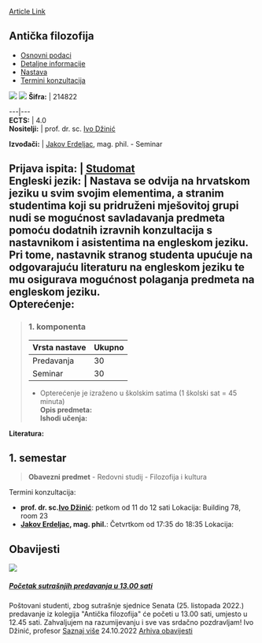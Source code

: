 [Article Link](https://www.fhs.hr/predmet/antfil_a)

## Antička filozofija
  * [Osnovni podaci](https://www.fhs.hr/predmet/antfil_a#v1id-523728_45734_1_0 "Osnovni podaci")
  * [Detaljne informacije](https://www.fhs.hr/predmet/antfil_a#v1id-523728_45734_1_1 "Detaljne informacije")
  * [Nastava](https://www.fhs.hr/predmet/antfil_a#v1id-523728_45734_1_2 "Nastava")
  * [Termini konzultacija](https://www.fhs.hr/predmet/antfil_a#v1id-523728_45734_1_3 "Termini konzultacija")


[![](https://www.fhs.hr/img/flags/gif/hr.gif)](https://www.fhs.hr/predmet/antfil_a) [![](https://www.fhs.hr/img/flags/gif/gb.gif)](https://www.fhs.hr/en/course/ancphi_a)
**Šifra:** |  214822  
  
---|---  
**ECTS:** |  4.0   
**Nositelji:** |  prof. dr. sc. [Ivo Džinić](https://www.fhs.hr/djelatnik/ivo.dzinic)   
  
**Izvođači:** |  [Jakov Erdeljac](https://www.fhs.hr/djelatnik/jakov.erdeljac), mag. phil. - Seminar  
  
**Prijava ispita:** |  [Studomat](http://www.isvu.hr/studomat)  
**Engleski jezik:** |  Nastava se odvija na hrvatskom jeziku u svim svojim elementima, a stranim studentima koji su pridruženi mješovitoj grupi nudi se mogućnost savladavanja predmeta pomoću dodatnih izravnih konzultacija s nastavnikom i asistentima na engleskom jeziku. Pri tome, nastavnik stranog studenta upućuje na odgovarajuću literaturu na engleskom jeziku te mu osigurava mogućnost polaganja predmeta na engleskom jeziku.   
**Opterećenje:**  
---  
> ### 1. komponenta
> | Vrsta nastave | Ukupno  
> ---|---  
> Predavanja | 30  
> Seminar | 30  
> * Opterećenje je izraženo u školskim satima (1 školski sat = 45 minuta)   
**Opis predmeta:**  
> **Ishodi učenja:**  

  
**Literatura:**  

  
**1. semestar**  
---  
> **Obavezni predmet** - Redovni studij - Filozofija i kultura  
>   
Termini konzultacija: 
  * **prof. dr. sc.[Ivo Džinić](https://www.fhs.hr/djelatnik/ivo.dzinic)**: 
petkom od 11 do 12 sati
Lokacija: Building 78, room 23 
  * **[Jakov Erdeljac](https://www.fhs.hr/djelatnik/jakov.erdeljac), mag. phil.**: 
Četvrtkom od 17:35 do 18:35
Lokacija: 


## Obavijesti
[ ![](https://www.fhs.hr/_pub/themes_static/hrstud2024/default/img/default_news.jpg) ](https://www.fhs.hr/predmet/antfil_a?@=21jbb#news_120768)
#####  [Početak sutrašnjih predavanja u 13.00 sati](https://www.fhs.hr/predmet/antfil_a?@=21jbb#news_120768)
Poštovani studenti, zbog sutrašnje sjednice Senata (25. listopada 2022.) predavanje iz kolegija "Antička filozofija" će početi u 13.00 sati, umjesto u 12.45 sati. Zahvaljujem na razumijevanju i sve vas srdačno pozdravljam! Ivo Džinić, profesor 
[Saznaj više](https://www.fhs.hr/predmet/antfil_a?@=21jbb#news_120768)
24.10.2022
[Arhiva obavijesti](https://www.fhs.hr/predmet/antfil_a?@=21cl1#news_120768 "Arhiva obavijesti")
